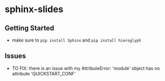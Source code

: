 # sphinx-slides

## Getting Started
- make sure to `pip install Sphinx` and `pip install hieroglyph`

## Issues
- TO FIX: there is an issue with my
AttributeError: 'module' object has no attribute 'QUICKSTART_CONF'

